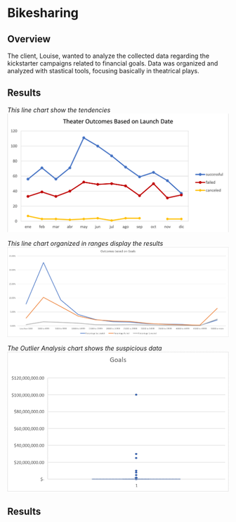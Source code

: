 # Bikesharing

## Overview

The client, Louise, wanted to analyze the collected data regarding the kickstarter campaigns related to financial goals.
Data was organized and analyzed with stastical tools, focusing basically in theatrical plays.

## Results

*This line chart show the tendencies* ![This is an image](https://github.com/cazaresG/kickstarter-analysis/blob/main/Theater_Outcomes_vs_Launch.png) 


*This line chart organized in ranges display the results* ![This is an image](https://github.com/cazaresG/kickstarter-analysis/blob/main/Outcomes_vs_Goals.png)


*The Outlier Analysis chart shows the suspicious data* 
![This is an image](https://github.com/cazaresG/kickstarter-analysis/blob/main/Goals_Box_and_Whiskers.png)


## Results

